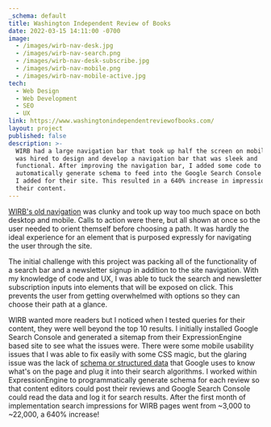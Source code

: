 ```yaml
---
_schema: default
title: Washington Independent Review of Books
date: 2022-03-15 14:11:00 -0700
image:
  - /images/wirb-nav-desk.jpg
  - /images/wirb-nav-search.png
  - /images/wirb-nav-desk-subscribe.jpg
  - /images/wirb-nav-mobile.png
  - /images/wirb-nav-mobile-active.jpg
tech:
  - Web Design
  - Web Development
  - SEO
  - UX
link: https://www.washingtonindependentreviewofbooks.com/
layout: project
published: false
description: >-
  WIRB had a large navigation bar that took up half the screen on mobile so I
  was hired to design and develop a navigation bar that was sleek and
  functional. After improving the navigation bar, I added some code to
  automatically generate schema to feed into the Google Search Console instance
  I added for their site. This resulted in a 640% increase in impressions for
  their content. 
---
```

[WIRB's old navigation](https://web.archive.org/web/20220201115659/https://www.washingtonindependentreviewofbooks.com/) was clunky and took up way too much space on both desktop and mobile. Calls to action were there, but all shown at once so the user needed to orient themself before choosing a path. It was hardly the ideal experience for an element that is purposed expressly for navigating the user through the site.&nbsp;

The initial challenge with this project was packing all of the functionality of a search bar and a newsletter signup in addition to the site navigation. With my knowledge of code and UX, I was able to tuck the search and newsletter subscription inputs into elements that will be exposed on click. This prevents the user from getting overwhelmed with options so they can choose their path at a glance.&nbsp;

WIRB wanted more readers but I noticed when I tested queries for their content, they were well beyond the top 10 results. I initially installed Google Search Console and generated a sitemap from their ExpressionEngine based site to see what the issues were. There were some mobile usability issues that I was able to fix easily with some CSS magic, but the glaring issue was the lack of [schema or structured data](https://developers.google.com/search/docs/appearance/structured-data/intro-structured-data)&nbsp;that Google uses to know what's on the page and plug it into their search algorithms. I worked within ExpressionEngine to programmatically generate schema for each review so that content editors could post their reviews and Google Search Console could read the data and log it for search results. After the first month of implementation search impressions for WIRB pages went from ~3,000 to ~22,000, a 640% increase!&nbsp;